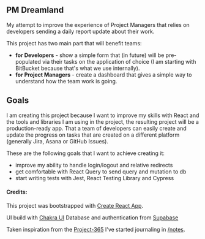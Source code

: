 ## PM Dreamland
My attempt to improve the experience of Project Managers that relies on developers sending a daily report update about their work.

This project has two main part that will benefit teams:
* **for Developers** - show a simple form that (in future) will be pre-populated via their tasks on the application of choice (I am starting with BitBucket because that's what we use internally).
* **for Project Managers** - create a dashboard that gives a simple way to understand how the team work is going.

## Goals
I am creating this project because I want to improve my skills with React and the tools and libraries I am using in the project, the resulting project will be a production-ready app. That a team of developers can easily create and update the progress on tasks that are created on a different platform (generally Jira, Asana or GitHub Issues).

These are the following goals that I want to achieve creating it:
* improve my ability to handle login/logout and relative redirects
* get comfortable with React Query to send query and mutation to db
* start writing tests with Jest, React Testing Library and Cypress

#### Credits:

This project was bootstrapped with [Create React App](https://github.com/facebook/create-react-app).

UI build with [Chakra UI](https://chakra-ui.com)
Database and authentication from [Supabase](https://supabase.io/)

Taken inspiration from the [Project-365](https://github.com/MattCSmith/Project-365) I've started journaling in [/notes](/notes).
